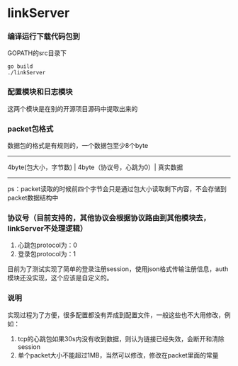 # linkServer

### 编译运行下载代码包到
GOPATH的src目录下
```
go build
./linkServer
```

### 配置模块和日志模块
这两个模块是在别的开源项目源码中提取出来的

### packet包格式
数据包的格式是有规则的，一个数据包至少8个byte
----     ----    ----   ----
 4byte(包大小，字节数) | 4byte（协议号，心跳为0）| 真实数据
----     ----    ----   ----

ps：packet读取的时候前四个字节会只是通过包大小读取剩下内容，不会存储到packet数据结构中

### 协议号（目前支持的，其他协议会根据协议路由到其他模块去，linkServer不处理逻辑）
1. 心跳包protocol为：0
2. 登录包protocol为：1


目前为了测试实现了简单的登录注册session，使用json格式传输注册信息，auth模块还没实现，这个应该是自定义的。
 
### 说明
实现过程为了方便，很多配置都没有弄成到配置文件，一般这些也不大用修改，例如：

1. tcp的心跳包如果30s内没有收到数据，则认为链接已经失效，会断开和清除session
2. 单个packet大小不能超过1MB，当然可以修改，修改在packet里面的常量
